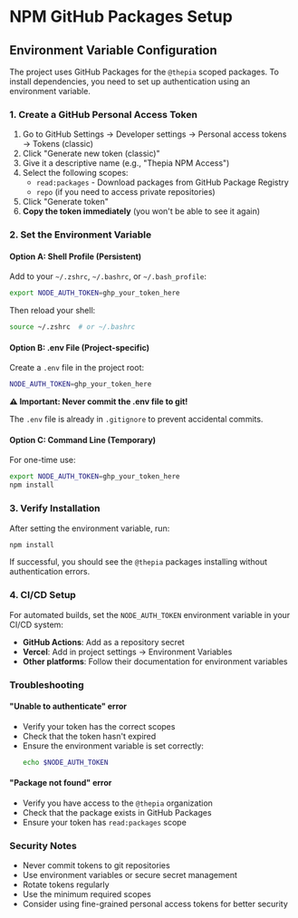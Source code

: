 # NPM GitHub Packages Setup

## Environment Variable Configuration

The project uses GitHub Packages for the `@thepia` scoped packages. To install dependencies, you need to set up authentication using an environment variable.

### 1. Create a GitHub Personal Access Token

1. Go to GitHub Settings → Developer settings → Personal access tokens → Tokens (classic)
2. Click "Generate new token (classic)"
3. Give it a descriptive name (e.g., "Thepia NPM Access")
4. Select the following scopes:
   - `read:packages` - Download packages from GitHub Package Registry
   - `repo` (if you need to access private repositories)
5. Click "Generate token"
6. **Copy the token immediately** (you won't be able to see it again)

### 2. Set the Environment Variable

#### Option A: Shell Profile (Persistent)
Add to your `~/.zshrc`, `~/.bashrc`, or `~/.bash_profile`:

```bash
export NODE_AUTH_TOKEN=ghp_your_token_here
```

Then reload your shell:
```bash
source ~/.zshrc  # or ~/.bashrc
```

#### Option B: .env File (Project-specific)
Create a `.env` file in the project root:

```bash
NODE_AUTH_TOKEN=ghp_your_token_here
```

**⚠️ Important: Never commit the .env file to git!**

The `.env` file is already in `.gitignore` to prevent accidental commits.

#### Option C: Command Line (Temporary)
For one-time use:

```bash
export NODE_AUTH_TOKEN=ghp_your_token_here
npm install
```

### 3. Verify Installation

After setting the environment variable, run:

```bash
npm install
```

If successful, you should see the `@thepia` packages installing without authentication errors.

### 4. CI/CD Setup

For automated builds, set the `NODE_AUTH_TOKEN` environment variable in your CI/CD system:

- **GitHub Actions**: Add as a repository secret
- **Vercel**: Add in project settings → Environment Variables
- **Other platforms**: Follow their documentation for environment variables

### Troubleshooting

#### "Unable to authenticate" error
- Verify your token has the correct scopes
- Check that the token hasn't expired
- Ensure the environment variable is set correctly:
  ```bash
  echo $NODE_AUTH_TOKEN
  ```

#### "Package not found" error
- Verify you have access to the `@thepia` organization
- Check that the package exists in GitHub Packages
- Ensure your token has `read:packages` scope

### Security Notes

- Never commit tokens to git repositories
- Use environment variables or secure secret management
- Rotate tokens regularly
- Use the minimum required scopes
- Consider using fine-grained personal access tokens for better security